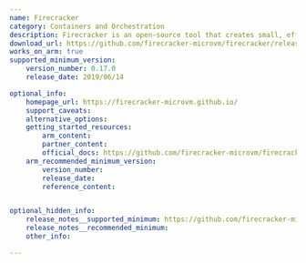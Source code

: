 ```yaml
---
name: Firecracker
category: Containers and Orchestration
description: Firecracker is an open-source tool that creates small, efficient virtual machines, providing both speed and security. It's especially useful for running containers in serverless setups.
download_url: https://github.com/firecracker-microvm/firecracker/releases
works_on_arm: true
supported_minimum_version:
    version_number: 0.17.0
    release_date: 2019/06/14

optional_info:
    homepage_url: https://firecracker-microvm.github.io/
    support_caveats:
    alternative_options:
    getting_started_resources:
        arm_content:
        partner_content:
        official_docs: https://github.com/firecracker-microvm/firecracker/blob/main/docs/getting-started.md
    arm_recommended_minimum_version:
        version_number:
        release_date:
        reference_content:


optional_hidden_info:
    release_notes__supported_minimum: https://github.com/firecracker-microvm/firecracker/releases/tag/v0.17.0
    release_notes__recommended_minimum:
    other_info:

---
```

